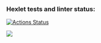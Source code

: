 ### Hexlet tests and linter status:
[![Actions Status](https://github.com/NickShelud/php-project-45/workflows/hexlet-check/badge.svg)](https://github.com/NickShelud/php-project-45/actions)

<a href="https://codeclimate.com/github/NickShelud/php-project-45/maintainability"><img src="https://api.codeclimate.com/v1/badges/daf8dd523ef5803ee309/maintainability" /></a>